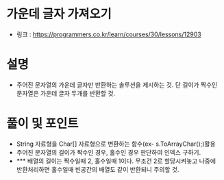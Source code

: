 # 가운데 글자 가져오기
 - 링크 : https://programmers.co.kr/learn/courses/30/lessons/12903

# 설명
 - 주어진 문자열의 가운데 글자만 반환하는 솔루션을 제시하는 것. 단 길이가 짝수인 문자열은 가운데 글자 두개를 반환할 것.


# 풀이 및 포인트
 - String 자료형을 Char[] 자료형으로 변환하는 함수(ex- s.ToArrayChar();)활용
 - 주어진 문자열의 길이가 짝수인 경우, 홀수인 경우 판단하여 인덱스 구하기.
 - *** 배열의 길이는 짝수일때 2, 홀수일때 1이다. 무조건 2로 할당시켜놓고 나중에 반환처리하면 홀수일때 빈공간의 배열도 같이 반환되니 주의할 것.
